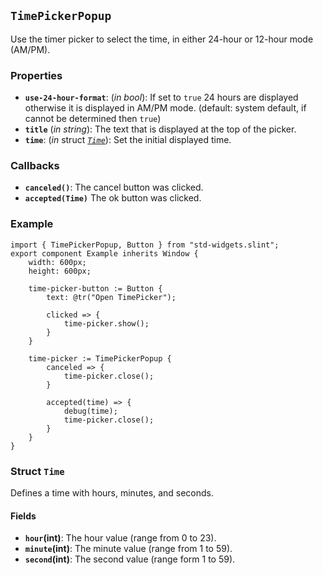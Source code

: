 <!-- Copyright © SixtyFPS GmbH <info@slint.dev> ; SPDX-License-Identifier: MIT -->

## `TimePickerPopup`

Use the timer picker to select the time, in either 24-hour or 12-hour mode (AM/PM). 

### Properties

-   **`use-24-hour-format`**: (_in_ _bool_): If set to `true` 24 hours are displayed otherwise it is displayed in AM/PM mode. (default: system default, if cannot be determined then `true`) 
-   **`title`** (_in_ _string_): The text that is displayed at the top of the picker.
-   **`time`**: (_in_ struct _[`Time`](#struct-time)_): Set the initial displayed time.

### Callbacks

-   **`canceled()`**: The cancel button was clicked.
-   **`accepted(Time)`** The ok button was clicked.

### Example

```slint
import { TimePickerPopup, Button } from "std-widgets.slint";
export component Example inherits Window {
    width: 600px;
    height: 600px;

    time-picker-button := Button {
        text: @tr("Open TimePicker");

        clicked => {
            time-picker.show();
        }
    }

    time-picker := TimePickerPopup {
        canceled => {
            time-picker.close();
        }

        accepted(time) => {
            debug(time);
            time-picker.close();
        }
    }
}
```

### Struct `Time`

Defines a time with hours, minutes, and seconds.

#### Fields

-   **`hour`(int)**: The hour value (range from 0 to 23).
-   **`minute`(int)**: The minute value (range from 1 to 59).
-   **`second`(int)**: The second value (range form 1 to 59).

